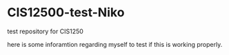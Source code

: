 # CIS12500-test-Niko
test repository for CIS1250

here is some inforamtion regarding myself to test if this is working properly. 
